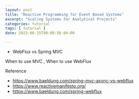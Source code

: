 ```yaml
---
layout: post
title: "Reactive Programming for Event Based Systems"
excerpt: "Scaling Systems for Analytical Projects"
categories: tutorial
tags: [ tutorial ]
date: 2023-06-25T08:08:50-04:00

---
```



- WebFlux vs Spring MVC

When to use MVC , When to use WebFlux


Reference 
* https://www.baeldung.com/spring-mvc-async-vs-webflux
*   https://www.reactivemanifesto.org/
* https://www.baeldung.com/spring-webflux